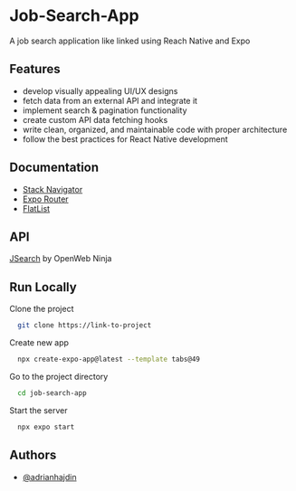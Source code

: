 # Job-Search-App
A job search application like linked using Reach Native and Expo




## Features

- develop visually appealing UI/UX designs
- fetch data from an external API and integrate it
- implement search & pagination functionality
- create custom API data fetching hooks
- write clean, organized, and maintainable code with proper architecture
- follow the best practices for React Native development


## Documentation

- [Stack Navigator](https://reactnavigation.org/docs/getting-started/)
- [Expo Router](https://docs.expo.dev/routing/introduction/)
- [FlatList](https://reactnative.dev/docs/flatlist?language=javascript)


## API

[JSearch](https://rapidapi.com/letscrape-6bRBa3QguO5/api/jsearch?utm_source=youtube.com%2FJavaScriptMastery&utm_medium=referral&utm_campaign=DevRel) by OpenWeb Ninja


## Run Locally

Clone the project

```bash
  git clone https://link-to-project
```

Create new app

```bash
  npx create-expo-app@latest --template tabs@49
```

Go to the project directory

```bash
  cd job-search-app
```

Start the server

```bash
  npx expo start
```


## Authors

- [@adrianhajdin](https://github.com/adrianhajdin/project_react_native_jobs)

